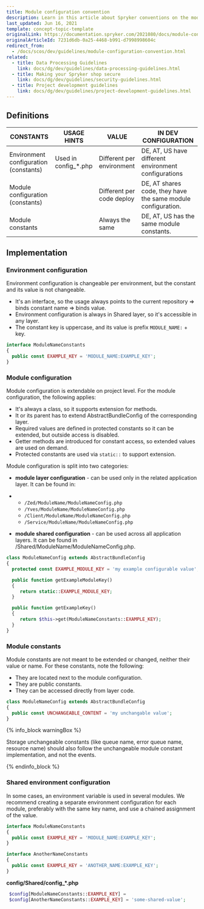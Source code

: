```yaml
---
title: Module configuration convention
description: Learn in this article about Spryker conventions on the module configuration for your Spryker based projects
last_updated: Jun 16, 2021
template: concept-topic-template
originalLink: https://documentation.spryker.com/2021080/docs/module-configuration-convention
originalArticleId: 7231d6db-0a25-4468-b991-d7998998604c
redirect_from:
  - /docs/scos/dev/guidelines/module-configuration-convention.html
related:
  - title: Data Processing Guidelines
    link: docs/dg/dev/guidelines/data-processing-guidelines.html
  - title: Making your Spryker shop secure
    link: docs/dg/dev/guidelines/security-guidelines.html
  - title: Project development guidelines
    link: docs/dg/dev/guidelines/project-development-guidelines.html
---
```


## Definitions

| CONSTANTS    | USAGE HINTS   | VALUE     | IN DEV CONFIGURATION    |
| ------------------ | ------------------ | ----------------- | ---------------- |
| Environment configuration (constants) | Used in config_*.php | Different per environment | DE, AT, US have different environment configurations         |
| Module configuration (constants)      |                      | Different per code deploy | DE, AT shares code, they have the same module configuration. |
| Module constants                      |                      | Always the same           | DE, AT, US has the same module constants.                    |

## Implementation

### Environment configuration

Environment configuration is changeable per environment, but the constant and its value is not changeable.

* It's an interface, so the usage always points to the current repository => binds constant name => binds value.
* Environment configuration is always in Shared layer, so it's accessible in any layer.
* The constant key is uppercase, and its value is prefix `MODULE_NAME:` + key.

```php
interface ModuleNameConstants
{
  public const EXAMPLE_KEY = 'MODULE_NAME:EXAMPLE_KEY';
}
```

### Module configuration

Module configuration is extendable on project level. For the module configuration, the following applies:

* It's always a class, so it supports extension for methods.
* It or its parent has to extend AbstractBundleConfig of the corresponding layer.
* Required values are defined in protected constants so it can be extended, but outside access is disabled.
* Getter methods are introduced for constant access, so extended values are used on demand.
* Protected constants are used via `static::` to support extension.

Module configuration is split into two categories:

* **module layer configuration** - can be used only in the related application layer. It can be found in:

* * `/Zed/ModuleName/ModuleNameConfig.php`
  * `/Yves/ModuleName/ModuleNameConfig.php`
  * `/Client/ModuleName/ModuleNameConfig.php`
  * `/Service/ModuleName/ModuleNameConfig.php`

* **module shared configuration** - can be used across all application layers. It can be found in /Shared/ModuleName/ModuleNameConfig.php.

```php
class ModuleNameConfig extends AbstractBundleConfig
{
  protected const EXAMPLE_MODULE_KEY = 'my example configurable value';

  public function getExampleModuleKey()
  {
     return static::EXAMPLE_MODULE_KEY;
  }

  public function getExampleKey()
  {
     return $this->get(ModuleNameConstants::EXAMPLE_KEY);
  }
}
```

### Module constants

Module constants are not meant to be extended or changed, neither their value or name. For these constants, note the following:

* They are located next to the module configuration.
* They are public constants.
* They can be accessed directly from layer code.

```php
class ModuleNameConfig extends AbstractBundleConfig
{
  public const UNCHANGEABLE_CONTENT = 'my unchangable value';
}
```

{% info_block warningBox %}

Storage unchangeable constants (like queue name, error queue name, resource name) should also follow the unchangeable module constant implementation, and not the events.

{% endinfo_block %}

### Shared environment configuration

In some cases, an environment variable is used in several modules. We recommend creating a separate environment configuration for each module, preferably with the same key name, and use a chained assignment of the value.

```php
interface ModuleNameConstants
{
  public const EXAMPLE_KEY = 'MODULE_NAME:EXAMPLE_KEY';
}
```

```php
interface AnotherNameConstants
{
  public const EXAMPLE_KEY = 'ANOTHER_NAME:EXAMPLE_KEY';
}
```

**config/Shared/config_*.php**

```php
 $config[ModuleNameConstants::EXAMPLE_KEY] =
 $config[AnotherNameConstants::EXAMPLE_KEY] = 'some-shared-value';
```
